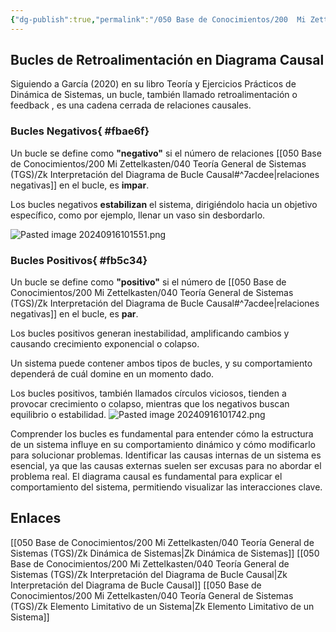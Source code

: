 ```yaml
---
{"dg-publish":true,"permalink":"/050 Base de Conocimientos/200  Mi Zettelkasten/040 Teoría General de Sistemas (TGS)/Zk Bucles de Retroalimentación en Diagrama Causal/","tags":["definir","diagramaCausal","bucles"]}
---
```


## Bucles de Retroalimentación en Diagrama Causal
Siguiendo a García  (2020) en su libro Teoría y Ejercicios Prácticos de Dinámica de Sistemas, un bucle, también llamado retroalimentación o feedback , es una cadena cerrada de relaciones causales.

### Bucles Negativos{ #fbae6f}


Un bucle se define como  **"negativo"** si el número de relaciones [[050 Base de Conocimientos/200  Mi Zettelkasten/040 Teoría General de Sistemas (TGS)/Zk Interpretación del Diagrama de Bucle Causal#^7acdee\|relaciones negativas]] en el bucle, es **impar**.

Los bucles negativos **estabilizan** el sistema, dirigiéndolo hacia un objetivo específico, como por ejemplo, llenar un vaso sin desbordarlo.

![Pasted image 20240916101551.png](/img/user/050%20Base%20de%20Conocimientos/200%20%20Mi%20Zettelkasten/040%20Teor%C3%ADa%20General%20de%20Sistemas%20(TGS)/000%20Adjuntos/Pasted%20image%2020240916101551.png)

### Bucles Positivos{ #fb5c34}


Un bucle se define como **"positivo"** si el número de [[050 Base de Conocimientos/200  Mi Zettelkasten/040 Teoría General de Sistemas (TGS)/Zk Interpretación del Diagrama de Bucle Causal#^7acdee\|relaciones negativas]]  en el bucle, es **par**.

Los bucles positivos generan inestabilidad, amplificando cambios y causando crecimiento exponencial o colapso.

Un sistema puede contener ambos tipos de bucles, y su comportamiento dependerá de cuál domine en un momento dado.

Los bucles positivos, también llamados círculos viciosos,  tienden a provocar crecimiento o colapso, mientras que los negativos buscan equilibrio o estabilidad.
![Pasted image 20240916101742.png](/img/user/050%20Base%20de%20Conocimientos/200%20%20Mi%20Zettelkasten/040%20Teor%C3%ADa%20General%20de%20Sistemas%20(TGS)/000%20Adjuntos/Pasted%20image%2020240916101742.png)

Comprender los bucles es fundamental para entender cómo la estructura de un sistema influye en su comportamiento dinámico y cómo modificarlo para solucionar problemas. Identificar las causas internas de un sistema es esencial, ya que las causas externas suelen ser excusas para no abordar el problema real. El diagrama causal es fundamental para explicar el comportamiento del sistema, permitiendo visualizar las interacciones clave.

## Enlaces
[[050 Base de Conocimientos/200  Mi Zettelkasten/040 Teoría General de Sistemas (TGS)/Zk Dinámica de Sistemas\|Zk Dinámica de Sistemas]]
[[050 Base de Conocimientos/200  Mi Zettelkasten/040 Teoría General de Sistemas (TGS)/Zk Interpretación del Diagrama de Bucle Causal\|Zk Interpretación del Diagrama de Bucle Causal]]
[[050 Base de Conocimientos/200  Mi Zettelkasten/040 Teoría General de Sistemas (TGS)/Zk Elemento Limitativo de un Sistema\|Zk Elemento Limitativo de un Sistema]]


